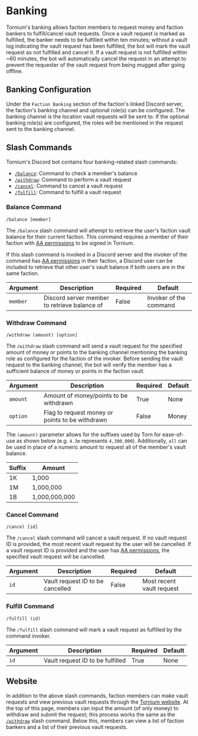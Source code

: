 # Banking
Tornium's banking allows faction members to request money and faction bankers to fulfill/cancel vault requests. Once a vault request is marked as fulfilled, the banker needs to be fulfilled within ten minutes; without a vault log indicating the vault request has been fulfilled, the bot will mark the vault request as not fulfilled and cancel it. If a vault request is not fulfilled within ~60 minutes, the bot will automatically cancel the request in an attempt to prevent the requester of the vault request from being mugged after going offline.

## Banking Configuration
Under the `Faction Banking` section of the faction's linked Discord server, the faction's banking channel and optional role(s) can be configured. The banking channel is the location vault requests will be sent to. If the optional banking role(s) are configured, the roles will be mentioned in the request sent to the banking channel.

## Slash Commands
Tornium's Discord bot contains four banking-related slash commands:
- [`/balance`](#balance-command): Command to check a member's balance
- [`/withdraw`](#withdraw-command): Command to perform a vault request 
- [`/cancel`](#cancel-command): Command to cancel a vault request
- [`/fulfill`](#fulfill-command): Command to fulfill a vault request

### Balance Command
```
/balance [member]
```

The `/balance` slash command will attempt to retrieve the user's faction vault balance for their current faction. This command requires a member of their faction with [AA permissions](faction-aa.md) to be signed in Tornium.

If this slash command is invoked in a Discord server and the invoker of the command has [AA permissions](faction-aa.md) in their faction, a Discord user can be included to retrieve that other user's vault balance if both users are in the same faction.

| Argument | Description                                  | Required | Default                |
| -------- | -------------------------------------------- | -------- | ---------------------- |
| `member` | Discord server member to retrieve balance of | False    | Invoker of the command |

### Withdraw Command
```
/withdraw (amount) [option]
```

The `/withdraw` slash command will send a vault request for the specified amount of money or points to the banking channel mentioning the banking role as configured for the faction of the invoker. Before sending the vault request to the banking channel, the bot will verify the member has a sufficient balance of money or points in the faction vault.

| Argument  | Description                                     | Required | Default |
| --------- | ----------------------------------------------- | -------- | ------- |
| `amount`  | Amount of money/points to be withdrawn          | True     | None    |
| `option`  | Flag to request money or points to be withdrawn | False    | Money   |


The `(amount)` parameter allows for the suffixes used by Torn for ease-of-use as shown below (e.g. `4.3m` represents `4,300,000`). Additionally, `all` can be used in place of a numeric amount to request all of the member's vault balance.

| Suffix | Amount        |
| ------ | ------------- |
| 1K     | 1,000         |
| 1M     | 1,000,000     |
| 1B     | 1,000,000,000 |

### Cancel Command
```
/cancel [id]
```

The `/cancel` slash command will cancel a vault request. If no vault request ID is provided, the most recent vault request by the user will be cancelled. If a vault request ID is provided and the user has [AA permissions](faction-aa.md), the specified vault request will be cancelled.

| Argument | Description                      | Required | Default                   |
| -------- | -------------------------------- | -------- | ------------------------- |
| `id`     | Vault request ID to be cancelled | False    | Most recent vault request |


### Fulfill Command
```
/fulfill (id)
```

The `/fulfill` slash command will mark a vault request as fulfilled by the command invoker.

| Argument | Description                      | Required | Default |
| -------- | -------------------------------- | -------- | ------- |
| `id`     | Vault request ID to be fulfilled | True     | None    |


## Website
In addition to the above slash commands, faction members can make vault requests and view previous vault requests through the [Tornium website](https://tornium.com/faction/banking). At the top of this page, members can input the amount (of only money) to withdraw and submit the request; this process works the same as the [`/withdraw`](#withdraw-command) slash command. Below this, members can view a list of faction bankers and a list of their previous vault requests.

